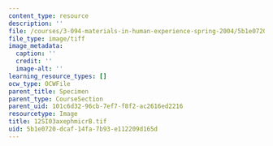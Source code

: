 ```yaml
---
content_type: resource
description: ''
file: /courses/3-094-materials-in-human-experience-spring-2004/5b1e0720dcaf14fa7b93e112209d165d_12SI03axephmicrB.tif
file_type: image/tiff
image_metadata:
  caption: ''
  credit: ''
  image-alt: ''
learning_resource_types: []
ocw_type: OCWFile
parent_title: Specimen
parent_type: CourseSection
parent_uid: 101c6d32-96cb-7ef7-f8f2-ac2616ed2216
resourcetype: Image
title: 12SI03axephmicrB.tif
uid: 5b1e0720-dcaf-14fa-7b93-e112209d165d
---
```

